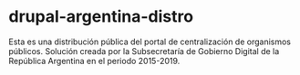 # drupal-argentina-distro
Esta es una distribución pública del portal de centralización de organismos públicos. Solución creada por la Subsecretaría de Gobierno Digital de la República Argentina en el periodo 2015-2019. 
